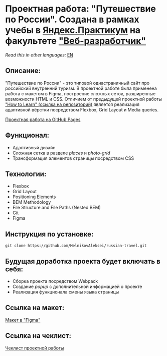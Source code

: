 # Проектная работа: "Путешествие по России". Создана в рамках учебы в [Яндекс.Практикум](https://praktikum.yandex.ru/) на факультете ["Веб-разработчик"](https://praktikum.yandex.ru/web/) 

*Read this in other languages:* [EN](https://github.com/MelnikovAleksei/russian-travel/blob/master/README.EN.md) 

## Описание: 

"Путешествие по России" - это типовой однастраничный сайт про российский внутренний туризм. В проектной работе была применена работа с макетом в Figma, построение сложных сеток, разширенные возможности HTML и CSS. Отличием от предыдущей проектной работы ["How to Learn" (ссылка на репозиторий)](https://github.com/MelnikovAleksei/how-to-learn) является реализация адаптивной вёрстки посредством Flexbox, Grid Layout и Media queries. 

[Проектная работа на GitHub Pages](https://melnikovaleksei.github.io/russian-travel/index) 

## Функционал: 

* Адаптивный дизайн 
* Сложная сетка в разделе *places* и *photo-grid* 
* Трансформация элементов страницы посредством CSS

## Технологии: 

* Flexbox 
* Grid Layout 
* Positioning Elements 
* BEM Methodology 
* File Structure and File Paths (Nested BEM) 
* Git 
* Figma 

## Инструкция по установке: 

```
git clone https://github.com/MelnikovAleksei/russian-travel.git
```

## Будущая доработка проекта будет включать в себя: 

* Сборка проекта посредством Webpack 
* Создание *popup* c дополнительной информацией о проекте 
* Реализация функционала смены языка страницы 

## Ссылка на макет: 

[Макет в "Figma"](https://drive.google.com/file/d/1PA3d-rIn5ncNtcODT_42haGpmgquCk7t/view?usp=sharing) 

## Ссылка на чеклист: 

[Чеклист проектной работы](https://code.s3.yandex.net/web-developer/checklists/new-program/checklist-3/index.html) 

